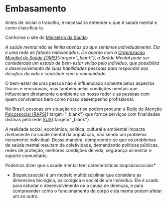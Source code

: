# Embasamento

Antes de iniciar o trabalho, é necessário entender o que é saúde mental e como classificá-la.

Conforme o site do <a href="https://www.gov.br/saude/pt-br/assuntos/saude-de-a-a-z/s/saude-mental" target="_blank">Ministério da Saúde</a>:

*A saúde mental não se limita apenas ao que sentimos individualmente. Ela é uma rede de fatores relacionados. De acordo com a [Organização Mundial de Saúde (OMS)](https://www.who.int/health-topics/mental-health#tab=tab_1){:target="_blank"}, a Saúde Mental pode ser considerada um estado de bem-estar vivido pelo indivíduo, que possibilita o desenvolvimento de suas habilidades pessoais para responder aos desafios da vida e contribuir com a comunidade.*

O bem-estar de uma pessoa não é influenciado somente pelos aspectos físicos e emocionais, mas também pelas condições mentais que influenciam diretamente o ambiente ao nosso redor e as pessoas com quem convivemos bem como nosso desempenho profissional.

No Brasil, pessoas em situação de crise podem procurar a [Rede de Atenção Psicossocial (RAPS)](https://www.gov.br/saude/pt-br/composicao/saes/desmad/raps){:target="_blank"} que fornce serviços com finalidades distinas pela rede [SUS](https://www.gov.br/saude/pt-br/assuntos/saude-de-a-a-z/s/sus){:target="_blank"}.

A realidade social, econômica, política, cultural e ambiental impacta diretamente na saúde mental da população, não sendo um problema meramente individual. Dessa maneira, compreende-se que os problemas de saúde mental resultam da coletividade, demandando políticas públicas, redes de proteção, melhores condições de vida, segurança alimentar e suporte comunitário.

Podemos dizer que a saúde mental tem carecterísticas biopsicossociais*









* Biopsicossocial é um modelo multidisciplinar que considera as dimensões biológica, psicológica e social de um indivíduo. Ele é usado para estudar o desenvolvimento ou a causa de doenças, e para compreender como o funcionamento do corpo e da mente podem afetar um ao outro.
